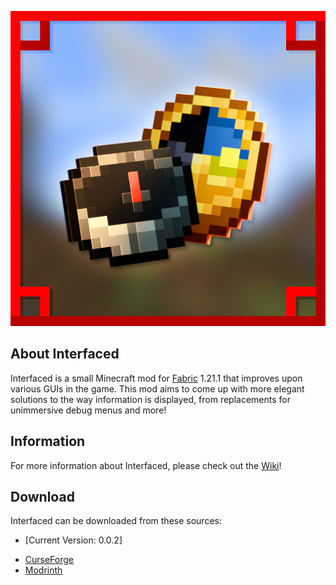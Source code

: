 ![github_icon](images/mod_icon.png)

## **About Interfaced**

Interfaced is a small Minecraft mod for [Fabric](https://fabricmc.net) 1.21.1 that improves upon various GUIs in the game. This mod aims to come up with more elegant solutions to the way information is displayed, from replacements for unimmersive debug menus and more!

## **Information**

For more information about Interfaced, please check out the [Wiki](https://github.com/Sydokiddo/interfaced/wiki)!

## **Download**

Interfaced can be downloaded from these sources:

- [Current Version: 0.0.2]

* [CurseForge](https://www.curseforge.com/minecraft/mc-mods/interfaced)
* [Modrinth](https://modrinth.com/mod/interfaced)